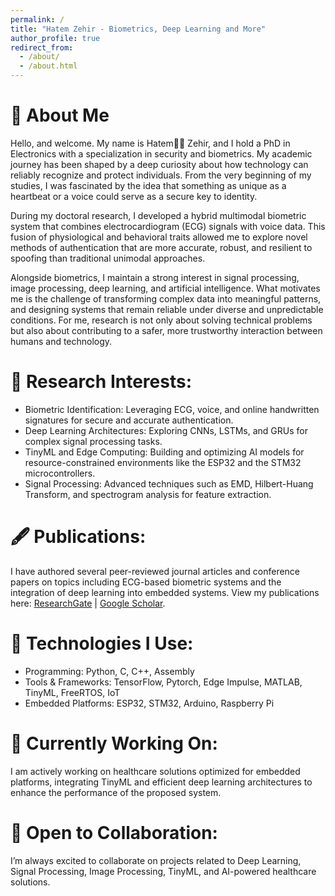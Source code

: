 ```yaml
---
permalink: /
title: "Hatem Zehir - Biometrics, Deep Learning and More"
author_profile: true
redirect_from: 
  - /about/
  - /about.html
---
```


# 👋 About Me
Hello, and welcome. My name is Hatem ًًZehir, and I hold a PhD in Electronics with a specialization in security and biometrics. My academic journey has been shaped by a deep curiosity about how technology can reliably recognize and protect individuals. From the very beginning of my studies, I was fascinated by the idea that something as unique as a heartbeat or a voice could serve as a secure key to identity.

During my doctoral research, I developed a hybrid multimodal biometric system that combines electrocardiogram (ECG) signals with voice data. This fusion of physiological and behavioral traits allowed me to explore novel methods of authentication that are more accurate, robust, and resilient to spoofing than traditional unimodal approaches.


Alongside biometrics, I maintain a strong interest in signal processing, image processing, deep learning, and artificial intelligence. What motivates me is the challenge of transforming complex data into meaningful patterns, and designing systems that remain reliable under diverse and unpredictable conditions. For me, research is not only about solving technical problems but also about contributing to a safer, more trustworthy interaction between humans and technology.

# 🔬 Research Interests:
- Biometric Identification: Leveraging ECG, voice, and online handwritten signatures for secure and accurate authentication.
- Deep Learning Architectures: Exploring CNNs, LSTMs, and GRUs for complex signal processing tasks.
- TinyML and Edge Computing: Building and optimizing AI models for resource-constrained environments like the ESP32 and the STM32 microcontrollers.
- Signal Processing: Advanced techniques such as EMD, Hilbert-Huang Transform, and spectrogram analysis for feature extraction.

# 🖋️ Publications:
I have authored several peer-reviewed journal articles and conference papers on topics including ECG-based biometric systems and the integration of deep learning into embedded systems. View my publications here: [ResearchGate](https://www.researchgate.net/profile/Hatem-Zehir) | [Google Scholar](https://scholar.google.com/citations?user=WrOVooEAAAAJ&hl=en&oi=ao).

# 🔧 Technologies I Use:
- Programming: Python, C, C++, Assembly
- Tools & Frameworks: TensorFlow, Pytorch, Edge Impulse, MATLAB, TinyML, FreeRTOS, IoT
- Embedded Platforms: ESP32, STM32, Arduino, Raspberry Pi

# 🌱 Currently Working On:
I am actively working on healthcare solutions optimized for embedded platforms, integrating TinyML and efficient deep learning architectures to enhance the performance of the proposed system.

# 🤝 Open to Collaboration:
I’m always excited to collaborate on projects related to Deep Learning, Signal Processing, Image Processing, TinyML, and AI-powered healthcare solutions.
